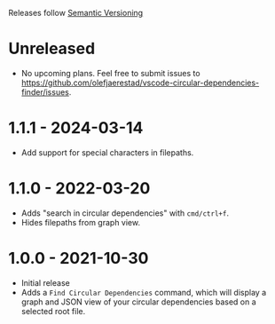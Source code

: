 Releases follow [Semantic Versioning](https://semver.org/)

# Unreleased

- No upcoming plans. Feel free to submit issues to 
  https://github.com/olefjaerestad/vscode-circular-dependencies-finder/issues.

# 1.1.1 - 2024-03-14

- Add support for special characters in filepaths.

# 1.1.0 - 2022-03-20

- Adds "search in circular dependencies" with `cmd/ctrl+f`.
- Hides filepaths from graph view.

# 1.0.0 - 2021-10-30

- Initial release
- Adds a `Find Circular Dependencies` command, which will display a graph and JSON view of 
  your circular dependencies based on a selected root file.
